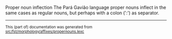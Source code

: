 Proper noun inflection
The Pará Gavião language proper nouns inflect in the same cases as regular
nouns, but perhaps with a colon (':') as separator.

* * *

<small>This (part of) documentation was generated from [src/fst/morphology/affixes/propernouns.lexc](https://github.com/giellalt/lang-gvp/blob/main/src/fst/morphology/affixes/propernouns.lexc)</small>
